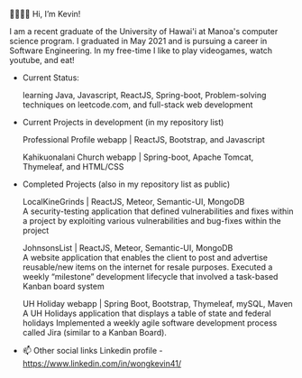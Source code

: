👋👋👋👋 Hi, I’m Kevin!

I am a recent graduate of the University of Hawai'i at Manoa's computer science program.  I graduated in May 2021 and is pursuing a career in Software Engineering.  In my free-time I like to play videogames, watch youtube, and eat!  

- Current Status:
    
    learning Java, Javascript, ReactJS, Spring-boot, Problem-solving techniques on leetcode.com, and full-stack web development

- Current Projects in development (in my repository list)

    Professional Profile webapp | ReactJS, Bootstrap, and Javascript

    Kahikuonalani Church webapp | Spring-boot, Apache Tomcat, Thymeleaf, and HTML/CSS

- Completed Projects (also in my repository list as public)

    LocalKineGrinds | ReactJS, Meteor, Semantic-UI, MongoDB                             
    A security-testing application that defined vulnerabilities and fixes within a project by exploiting various vulnerabilities and bug-fixes within the project

    JohnsonsList | ReactJS, Meteor, Semantic-UI, MongoDB                                     
    A website application that enables the client to post and advertise reusable/new items on the internet for resale purposes.
    Executed a weekly “milestone” development lifecycle that involved a task-based Kanban board system

    UH Holiday webapp | Spring Boot, Bootstrap, Thymeleaf, mySQL, Maven		        
    A UH Holidays application that displays a table of state and federal holidays
    Implemented a weekly agile software development process called Jira (similar to a Kanban Board). 

- 📫 Other social links
Linkedin profile - https://www.linkedin.com/in/wongkevin41/

<!---
KWong41/KWong41 is a ✨ special ✨ repository because its `README.md` (this file) appears on your GitHub profile.
You can click the Preview link to take a look at your changes.
--->
